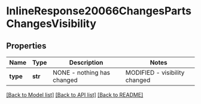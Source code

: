 # InlineResponse20066ChangesPartsChangesVisibility

## Properties
Name | Type | Description | Notes
------------ | ------------- | ------------- | -------------
**type** | **str** | NONE - nothing has             changed|MODIFIED - visibility changed | [optional] 

[[Back to Model list]](../README.md#documentation-for-models) [[Back to API list]](../README.md#documentation-for-api-endpoints) [[Back to README]](../README.md)


